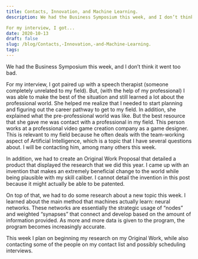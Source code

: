 ```yaml
---
title: Contacts, Innovation, and Machine Learning.
description: We had the Business Symposium this week, and I don’t think it went too bad.

For my interview, I got...
date: 2020-10-13
draft: false
slug: /blog/Contacts,-Innovation,-and-Machine-Learning.
tags: 
---
```

We had the Business Symposium this week, and I don’t think it went too bad.

For my interview, I got paired up with a speech therapist (someone completely unrelated to my field). But, (with the help of my professional) I was able to make the best of the situation and still learned a lot about the professional world. She helped me realize that I needed to start planning and figuring out the career pathway to get to my field. In addition, she explained what the pre-professional world was like. But the best resource that she gave me was contact with a professional in my field. This person works at a professional video game creation company as a game designer. This is relevant to my field because he often deals with the team-working aspect of Artificial Intelligence, which is a topic that I have several questions about. I will be contacting him, among many others this week.

In addition, we had to create an Original Work Proposal that detailed a product that displayed the research that we did this year. I came up with an invention that makes an extremely beneficial change to the world while being plausible with my skill caliber. I cannot detail the invention in this post because it might actually be able to be patented. 

On top of that, we had to do some research about a new topic this week. I learned about the main method that machines actually learn: neural networks. These networks are essentially the strategic usage of “nodes” and weighted “synapses” that connect and develop based on the amount of information provided. As more and more data is given to the program, the program becomes increasingly accurate.

This week I plan on beginning my research on my Original Work, while also contacting some of the people on my contact list and possibly scheduling interviews.

